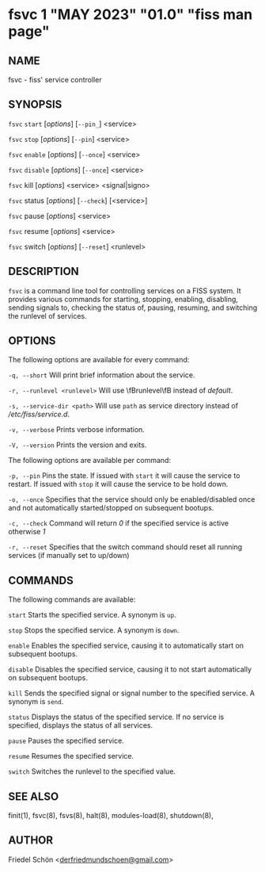 # fsvc 1 "MAY 2023" "01.0" "fiss man page"

## NAME

fsvc - fiss' service controller

## SYNOPSIS

`fsvc` `start` \[_options_] \[`--pin_`] \<service>

`fsvc` `stop` \[_options_] \[`--pin`] \<service>

`fsvc` `enable` \[_options_] \[`--once`] \<service>

`fsvc` `disable` \[_options_] \[`--once`] \<service>

`fsvc` kill \[_options_] \<service> \<signal|signo>

`fsvc` status \[_options_] \[`--check`] \[\<service>]

`fsvc` pause \[_options_] \<service>

`fsvc` resume \[_options_] \<service>

`fsvc` switch \[_options_] \[`--reset`] \<runlevel>

## DESCRIPTION

`fsvc` is a command line tool for controlling services on a FISS system. It provides various commands for starting, stopping, enabling, disabling, sending signals to, checking the status of, pausing, resuming, and switching the runlevel of services.

## OPTIONS

The following options are available for every command:

`-q, --short`
Will print brief information about the service.

`-r, --runlevel <runlevel>`
Will use \fBrunlevel\fB instead of _default_.

`-s, --service-dir <path>`
Will use `path` as service directory instead of _/etc/fiss/service.d_.

`-v, --verbose`
Prints verbose information.

`-V, --version`
Prints the version and exits.

The following options are available per command:

`-p, --pin`
Pins the state. If issued with `start` it will cause the service to restart.
If issued with `stop` it will cause the service to be hold down.

`-o, --once`
Specifies that the service should only be enabled/disabled once and not automatically started/stopped on subsequent bootups.

`-c, --check`
Command will return _0_ if the specified service is active otherwise _1_

`-r, --reset`
Specifies that the switch command should reset all running services (if manually set to up/down)

## COMMANDS

The following commands are available:

`start`
Starts the specified service. A synonym is `up`.

`stop`
Stops the specified service. A synonym is `down`.

`enable`
Enables the specified service, causing it to automatically start on subsequent bootups.

`disable`
Disables the specified service, causing it to not start automatically on subsequent bootups.

`kill`
Sends the specified signal or signal number to the specified service. A synonym is `send`.

`status`
Displays the status of the specified service. If no service is specified, displays the status of all services.

`pause`
Pauses the specified service.

`resume`
Resumes the specified service.

`switch`
Switches the runlevel to the specified value.

## SEE ALSO

finit(1), fsvc(8), fsvs(8), halt(8), modules-load(8), shutdown(8), 

## AUTHOR

Friedel Schön \<derfriedmundschoen@gmail.com>

